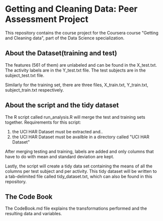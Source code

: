 Getting and Cleaning Data: Peer Assessment Project
=========================================

This repository contains the course project for the Coursera course "Getting and Cleaning data", part of the Data Science specialization.

About the Dataset(training and test)
------------------------------------

The features (561 of them) are unlabeled and can be found in the X_test.txt. 
The activity labels are in the Y_test.txt file.
The test subjects are in the subject_test.txt file.

Similarly for the training set, there are three files, X_train.txt, Y_train.txt, subject_train.txt respectively.


About the script and the tidy dataset
-------------------------------------
The R script called run_analysis.R will merge the test and training sets together.
Requirements for this script:

1. the UCI HAR Dataset must be extracted and..
2. the UCI HAR Dataset must be availble in a directory called "UCI HAR Dataset"

After merging testing and training, labels are added and only columns that have to do with mean and standard deviation are kept.

Lastly, the script will create a tidy data set containing the means of all the columns per test subject and per activity.
This tidy dataset will be written to a tab-delimited file called tidy_dataset.txt, which can also be found in this repository.

The Code Book
-------------------
The CodeBook.md file explains the transformations performed and the resulting data and variables.
